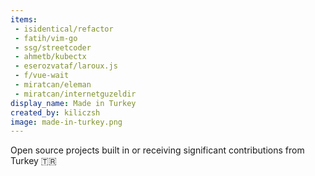 ```yaml
---
items:
 - isidentical/refactor
 - fatih/vim-go
 - ssg/streetcoder
 - ahmetb/kubectx
 - eserozvataf/laroux.js
 - f/vue-wait
 - miratcan/eleman
 - miratcan/internetguzeldir
display_name: Made in Turkey
created_by: kiliczsh
image: made-in-turkey.png
---
```

Open source projects built in or receiving significant contributions from Turkey :tr:
